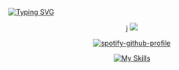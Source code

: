 
[![Typing SVG](https://readme-typing-svg.herokuapp.com/?color=ffffff&size=35&center=true&vCenter=true&width=1000&lines=Seja+Bem-vindo!!+:%29)](https://git.io/typing-svg)

<div align="center">  
j
  <img  src="https://github-readme-stats.vercel.app/api/top-langs/?username=feliipecardosoo&layout=compact&hide_border=true&title_color=FFFFFF&text_color=FFFFFF&bg_color=0d1117" />


<span width="41%" height="195px">[![spotify-github-profile ](https://spotify-github-profile.vercel.app/api/view?uid=djsoht80sg0sg8ue930z4nipz&cover_image=false&theme=default&show_offline=false&background_color=121212&interchange=false)](https://spotify-github-profile.vercel.app/api/view?uid=djsoht80sg0sg8ue930z4nipz&redirect=true)</span>


[![My Skills](https://skillicons.dev/icons?i=javascript,nodejs,typescript,react,vue,java,git,mongodb,mysql,postgres,postman,sqlite,selenium,sequelize,vscode&perline=3)](https://skillicons.dev)
</div>
